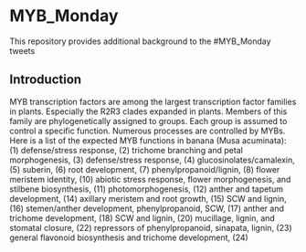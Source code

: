 # MYB_Monday
This repository provides additional background to the #MYB_Monday tweets

## Introduction ##

MYB transcription factors are among the largest transcription factor families in plants. Especially the R2R3 clades expanded in plants. Members of this family are phylogenetically assigned to groups. Each group is assumed to control a specific function. Numerous processes are controlled by MYBs. Here is a list of the expected MYB functions in banana (Musa acuminata): (1) defense/stress response, (2) trichome branching and petal morphogenesis, (3) defense/stress response, (4) glucosinolates/camalexin, (5) suberin, (6) root development, (7) phenylpropanoid/lignin, (8) flower meristem identity, (10) abiotic stress response, flower morphogenesis, and stilbene biosynthesis, (11) photomorphogenesis, (12) anther and tapetum development, (14) axillary meristem and root growth, (15) SCW and lignin, (16) stemen/anther development, phenylpropanoid, SCW, (17) anther and trichome development, (18) SCW and lignin, (20) mucillage, lignin, and stomatal closure, (22) repressors of phenylpropanoid, sinapata, lignin, (23) general flavonoid biosynthesis and trichome development, (24) 


